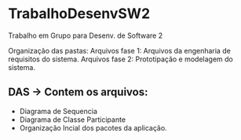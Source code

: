 # TrabalhoDesenvSW2
Trabalho em Grupo para Desenv. de Software 2

Organização das pastas:
Arquivos fase 1: Arquivos da engenharia de requisitos do sistema.
Arquivos fase 2: Prototipação e modelagem do sistema.

## DAS -> Contem os arquivos: 
- Diagrama de Sequencia
- Diagrama de Classe Participante
- Organização Incial dos pacotes da aplicação.
